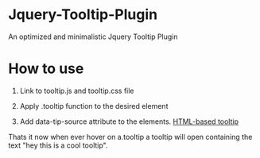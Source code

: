 Jquery-Tooltip-Plugin
=====================

An optimized and minimalistic Jquery Tooltip Plugin 

How to use
==========

1. Link to tooltip.js and tooltip.css file

2. Apply .tooltip function to the desired element
<script>
  $(".tooltip").tooltip();
</script>

3. Add data-tip-source attribute to the elements.
<a href="#" data-tip-source="hey this is a cool tooltip" class="tooltip">HTML-based tooltip</a>

Thats it now when ever hover on a.tooltip a tooltip will open containing the text "hey this is a cool tooltip".
